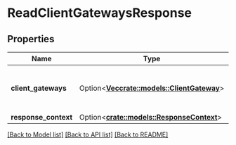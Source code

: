 # ReadClientGatewaysResponse

## Properties

Name | Type | Description | Notes
------------ | ------------- | ------------- | -------------
**client_gateways** | Option<[**Vec<crate::models::ClientGateway>**](ClientGateway.md)> | Information about one or more client gateways. | [optional]
**response_context** | Option<[**crate::models::ResponseContext**](ResponseContext.md)> |  | [optional]

[[Back to Model list]](../README.md#documentation-for-models) [[Back to API list]](../README.md#documentation-for-api-endpoints) [[Back to README]](../README.md)


